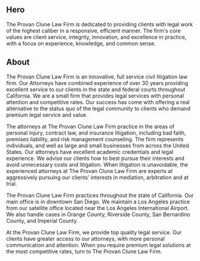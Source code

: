 ## Hero

The Provan Clune Law Firm is dedicated to providing clients with legal work of the highest caliber in a responsive, efficient manner. The firm's core values are client service, integrity, innovation, and excellence in practice, with a focus on experience, knowledge, and common sense.

## About

The Provan Clune Law Firm is an innovative, full service civil litigation law firm. Our Attorneys have combined experience of over 30 years providing excellent service to our clients in the state and federal courts throughout California. We are a small firm that provides legal services with personal attention and competitive rates. Our success has come with offering a real alternative to the status quo of the legal community to clients who demand premium legal service and value.

The attorneys at The Provan Clune Law Firm practice in the areas of personal injury, contract law, and insurance litigation, including bad faith, premises liability, and risk management counseling. The firm represents individuals, and well as large and small businesses from across the United States. Our attorneys have excellent academic credentials and legal experience. We advise our clients how to best pursue their interests and avoid unnecessary costs and litigation. When litigation is unavoidable, the experienced attorneys at The Provan Clune Law Firm are experts at aggressively pursuing our clients' interests in mediation, arbitration and at trial.

The Provan Clune Law Firm practices throughout the state of California. Our main office is in downtown San Diego. We maintain a Los Angeles practice from our satellite office located near the Los Angeles International Airport. We also handle cases in Orange County, Riverside County, San Bernardino County, and Imperial County.

At the Provan Clune Law Firm, we provide top quality legal service. Our clients have greater access to our attorneys, with more personal communication and attention. When you require premium legal solutions at the most competitive rates, turn to The Provan Clune Law Firm.
